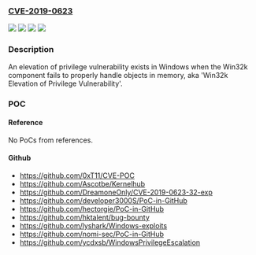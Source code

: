 ### [CVE-2019-0623](https://cve.mitre.org/cgi-bin/cvename.cgi?name=CVE-2019-0623)
![](https://img.shields.io/static/v1?label=Product&message=Windows%20Server&color=blue)
![](https://img.shields.io/static/v1?label=Product&message=Windows&color=blue)
![](https://img.shields.io/static/v1?label=Version&message=n%2Fa&color=blue)
![](https://img.shields.io/static/v1?label=Vulnerability&message=Elevation%20of%20Privilege&color=brighgreen)

### Description

An elevation of privilege vulnerability exists in Windows when the Win32k component fails to properly handle objects in memory, aka 'Win32k Elevation of Privilege Vulnerability'.

### POC

#### Reference
No PoCs from references.

#### Github
- https://github.com/0xT11/CVE-POC
- https://github.com/Ascotbe/Kernelhub
- https://github.com/DreamoneOnly/CVE-2019-0623-32-exp
- https://github.com/developer3000S/PoC-in-GitHub
- https://github.com/hectorgie/PoC-in-GitHub
- https://github.com/hktalent/bug-bounty
- https://github.com/lyshark/Windows-exploits
- https://github.com/nomi-sec/PoC-in-GitHub
- https://github.com/ycdxsb/WindowsPrivilegeEscalation

